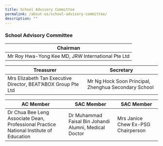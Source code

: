 ```yaml
---
title: School Advisory Committee
permalink: /about-us/school-advisory-committee/
description: ""
---
```

### School Advisory Committee

| Chairman |
|---|
| Mr Roy Hwa-Yong Kee MD, JRW International Pte Ltd |

| Treasurer | Secretary |
|---|---|
| Mrs Elizabeth Tan Executive Director, BEAT’ABOX Group Pte Ltd | Mr Ng Hock Soon Principal, Zhenghua Secondary School |

| AC Member | SAC Member | SAC Member |
|---|---|---|
| Dr Chua Bee Leng Associate Dean, Professional Practice National Institute of Education | Dr Muhammad Faisal Bin Johandi Alumni, Medical Doctor | Mrs Janice Chew Ex-PSG Chairperson |